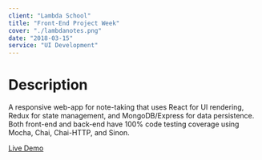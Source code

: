 ```yaml
---
client: "Lambda School"
title: "Front-End Project Week"
cover: "./lambdanotes.png"   
date: "2018-03-15"
service: "UI Development"
---
```

# Description

A responsive web-app for note-taking that uses React for UI rendering, Redux for state management, and MongoDB/Express for data persistence. Both front-end and back-end have 100% code testing coverage using Mocha, Chai, Chai-HTTP, and Sinon. 

[Live Demo](https://romantic-mirzakhani-d12553.netlify.com/)
